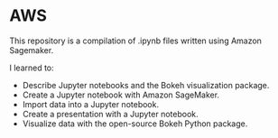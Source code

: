 # AWS
This repository is a compilation of .ipynb files written using Amazon Sagemaker.

I learned to: 
- Describe Jupyter notebooks and the Bokeh visualization package.
- Create a Jupyter notebook with Amazon SageMaker.
- Import data into a Jupyter notebook.
- Create a presentation with a Jupyter notebook.
- Visualize data with the open-source Bokeh Python package.
